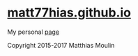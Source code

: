 # [matt77hias.github.io](http://matt77hias.github.io)
My personal [page](http://matt77hias.github.io)

Copyright 2015-2017 Matthias Moulin
